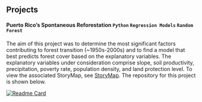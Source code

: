 ## Projects 

#### Puerto Rico’s Spontaneous Reforestation `Python` `Regression Models` `Random Forest` 
The aim of this project was to determine the most significant factors contributing to forest transition (~1950s-2000s) and to find a model that best predicts forest cover based on the explanatory variables. The explanatory variables under consideration comprise slope, soil productivity, precipitation, poverty rate, population density, and land protection level. To view the associated StoryMap, see [StoryMap](https://storymaps.arcgis.com/stories/b8961440d1604d7aba09ebcb268fe07a). The repository for this project is shown below.

[![Readme Card](https://github-readme-stats.vercel.app/api/pin/?username=mattiegisselbeck&repo=puerto-rico-forest-transition)](https://github.com/mattiegisselbeck/puerto-rico-forest-transition)
